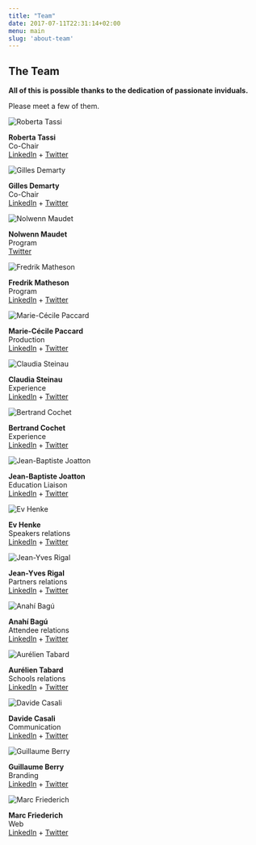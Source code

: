 ```yaml
---
title: "Team"
date: 2017-07-11T22:31:14+02:00
menu: main
slug: 'about-team'
---
```


<section class="container content container-s spacer-2t-b">
<h1>The Team</h1>
<p>
  <strong>All of this is possible thanks to the dedication of passionate inviduals.</strong><br/>
</p>
<p>
  Please meet a few of them.
</p>
</section>

<!--Team pictures & links — group of 4 -->
<section class="content container spacer-t-b">
<div class="boxes boxes-team">
  <div class="box">
    <div class="box-inner-padding">
      <img src="img/photos/about-team-Roberta-Tassi.jpg" alt="Roberta Tassi">
      <p>
        <strong>Roberta Tassi</strong><br>
        Co-Chair<br>
        <a href="https://www.linkedin.com/in/robertatassi" target="_blank" title="LinkedIn profile">LinkedIn</a>
         +
        <a href="https://twitter.com/s_DesignTools" target="_blank" title="Twitter profile">Twitter</a>
      </p>
    </div>
  </div>
  <div class="box">
    <div class="box-inner-padding">
      <img src="img/photos/about-team-Gilles-Demarty.jpg" alt="Gilles Demarty">
      <p>
        <strong>Gilles Demarty</strong><br>
        Co-Chair<br>
        <a href="https://www.linkedin.com/in/gillesdemarty" target="_blank" title="LinkedIn profile">LinkedIn</a>
         +
        <a href="https://twitter.com/gillesdemarty" target="_blank" title="Twitter profile">Twitter</a>
      </p>
    </div>
  </div>
  <div class="box">
    <div class="box-inner-padding">
      <img src="img/photos/about-team-Nolwenn-Maudet.jpg" alt="Nolwenn Maudet">
      <p>
        <strong>Nolwenn Maudet</strong><br>
        Program<br>
        <a href="https://twitter.com/nolwennmaudet" target="_blank" title="Twitter profile">Twitter</a>
      </p>
    </div>
  </div>
  <div class="box">
    <div class="box-inner-padding">
      <img src="img/photos/about-team-Fredrik-Matheson.jpg" alt="Fredrik Matheson">
      <p>
        <strong>Fredrik Matheson</strong><br>
        Program<br>
        <a href="https://www.linkedin.com/in/movito" target="_blank" title="LinkedIn profile">LinkedIn</a>
         +
        <a href="https://twitter.com/movito" target="_blank" title="Twitter profile">Twitter</a>
      </p>
    </div>
  </div>
  <div class="box">
    <div class="box-inner-padding">
      <img src="img/photos/about-team-Marie-Cecile-Paccard.jpg" alt="Marie-C&eacute;cile Paccard">
      <p>
        <strong>Marie-C&eacute;cile Paccard</strong><br>
        Production<br>
        <a href="https://www.linkedin.com/in/mcpaccard" target="_blank" title="LinkedIn profile">LinkedIn</a>
         +
        <a href="https://twitter.com/mcpaccard" target="_blank" title="Twitter profile">Twitter</a>
      </p>
    </div>
  </div>
  <div class="box">
    <div class="box-inner-padding">
      <img src="img/photos/about-team-Claudia-Steinau.jpg" alt="Claudia Steinau">
      <p>
        <strong>Claudia Steinau</strong><br>
        Experience<br>
        <a href="https://www.linkedin.com/in/claudia-steinau-36878791" target="_blank" title="LinkedIn profile">LinkedIn</a>
         +
        <a href="https://twitter.com/mcpaccard" target="_blank" title="Twitter profile">Twitter</a>
      </p>
    </div>
  </div>
  <div class="box">
    <div class="box-inner-padding">
      <img src="img/photos/about-team-Bertrand-Cochet.jpg" alt="Bertrand Cochet">
      <p>
        <strong>Bertrand Cochet</strong><br>
        Experience<br>
        <a href="https://www.linkedin.com/in/bcochet" target="_blank" title="LinkedIn profile">LinkedIn</a>
         +
        <a href="https://twitter.com/bcochet" target="_blank" title="Twitter profile">Twitter</a>
      </p>
    </div>
  </div>
  <div class="box">
    <div class="box-inner-padding">
      <img src="img/photos/about-team-Jean-Baptiste-Joatton.jpg" alt="Jean-Baptiste Joatton">
      <p>
        <strong>Jean-Baptiste Joatton</strong><br>
        Education Liaison<br>
        <a href="https://www.linkedin.com/in/jbjoatton" target="_blank" title="LinkedIn profile">LinkedIn</a>
         +
        <a href="https://twitter.com/jbjoatton" target="_blank" title="Twitter profile">Twitter</a>
      </p>
    </div>
  </div>
  <div class="box">
    <div class="box-inner-padding">
      <img src="img/photos/about-team-Ev-Henke.jpg" alt="Ev Henke">
      <p>
        <strong>Ev Henke</strong><br>
        Speakers relations<br>
        <a href="https://www.linkedin.com/in/ev-henke-b5b49936" target="_blank" title="LinkedIn profile">LinkedIn</a>
         +
        <a href="https://twitter.com/evstyledesign" target="_blank" title="Twitter profile">Twitter</a>
      </p>
    </div>
  </div>
  <div class="box">
    <div class="box-inner-padding">
      <img src="img/photos/about-team-Jean-Yves-Rigal.jpg" alt="Jean-Yves Rigal">
      <p>
        <strong>Jean-Yves Rigal</strong><br>
        Partners relations<br>
        <a href="https://www.linkedin.com/in/jeanyvesrigal" target="_blank" title="LinkedIn profile">LinkedIn</a>
         +
        <a href="https://twitter.com/jyrigal" target="_blank" title="Twitter profile">Twitter</a>
      </p>
    </div>
  </div>
  <div class="box">
    <div class="box-inner-padding">
      <img src="img/photos/about-team-Anahi-Bagu.jpg" alt="Anah&iacute; Bag&uacute;">
      <p>
        <strong>Anah&iacute; Bag&uacute;</strong><br>
        Attendee relations<br>
        <a href="https://www.linkedin.com/in/anahibagu" target="_blank" title="LinkedIn profile">LinkedIn</a>
         +
        <a href="https://twitter.com/bagucci" target="_blank" title="Twitter profile">Twitter</a>
      </p>
    </div>
  </div>
  <div class="box">
    <div class="box-inner-padding">
      <img src="img/photos/about-team-Aurelien-Tabard.jpg" alt="Aur&eacute;lien Tabard">
      <p>
        <strong>Aur&eacute;lien Tabard</strong><br>
        Schools relations<br>
        <a href="https://www.linkedin.com/in/aurelientabard" target="_blank" title="LinkedIn profile">LinkedIn</a>
         +
        <a href="https://twitter.com/aurelient" target="_blank" title="Twitter profile">Twitter</a>
      </p>
    </div>
  </div>
  <div class="box">
    <div class="box-inner-padding">
      <img src="img/photos/about-team-Davide-Casali.jpg" alt="Davide Casali">
      <p>
        <strong>Davide Casali</strong><br>
        Communication<br>
        <a href="https://www.linkedin.com/in/davidecasali" target="_blank" title="LinkedIn profile">LinkedIn</a>
         +
        <a href="https://twitter.com/Folletto" target="_blank" title="Twitter profile">Twitter</a>
      </p>
    </div>
  </div>
  <div class="box">
    <div class="box-inner-padding">
      <img src="img/photos/about-team-Guillaume-Berry.jpg" alt="Guillaume Berry">
      <p>
        <strong>Guillaume Berry</strong><br>
        Branding<br>
        <a href="https://www.linkedin.com/in/guillaumeberry" target="_blank" title="LinkedIn profile">LinkedIn</a>
         +
        <a href="https://twitter.com/guillaumeberry" target="_blank" title="Twitter profile">Twitter</a>
      </p>
    </div>
  </div>
  <div class="box">
    <div class="box-inner-padding">
      <img src="img/photos/about-team-Marc-Friederich.jpg" alt="Marc Friederich">
      <p>
        <strong>Marc Friederich</strong><br>
        Web<br>
        <a href="https://www.linkedin.com/in/marcfriederich" target="_blank" title="LinkedIn profile">LinkedIn</a>
         +
        <a href="https://twitter.com/zufrieden" target="_blank" title="Twitter profile">Twitter</a>
      </p>
    </div>
  </div>
</div>
</section>
